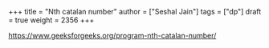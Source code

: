 +++
title = "Nth catalan number"
author = ["Seshal Jain"]
tags = ["dp"]
draft = true
weight = 2356
+++

<https://www.geeksforgeeks.org/program-nth-catalan-number/>
